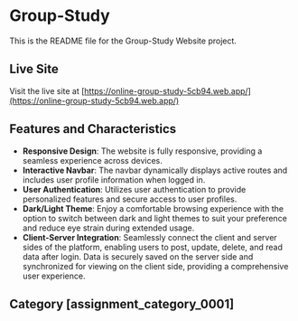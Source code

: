 # Group-Study

This is the README file for the Group-Study Website project.

## Live Site

Visit the live site at [https://online-group-study-5cb94.web.app/](https://online-group-study-5cb94.web.app/)

## Features and Characteristics

- **Responsive Design**: The website is fully responsive, providing a seamless experience across devices.
- **Interactive Navbar**: The navbar dynamically displays active routes and includes user profile information when logged in.
- **User Authentication**: Utilizes user authentication to provide personalized features and secure access to user profiles.
- **Dark/Light Theme**: Enjoy a comfortable browsing experience with the option to switch between dark and light themes to suit your preference and reduce eye strain during extended usage.
- **Client-Server Integration**: Seamlessly connect the client and server sides of the platform, enabling users to post, update, delete, and read data after login. Data is securely saved on the server side and synchronized for viewing on the client side, providing a comprehensive user experience.

## Category [assignment_category_0001]


